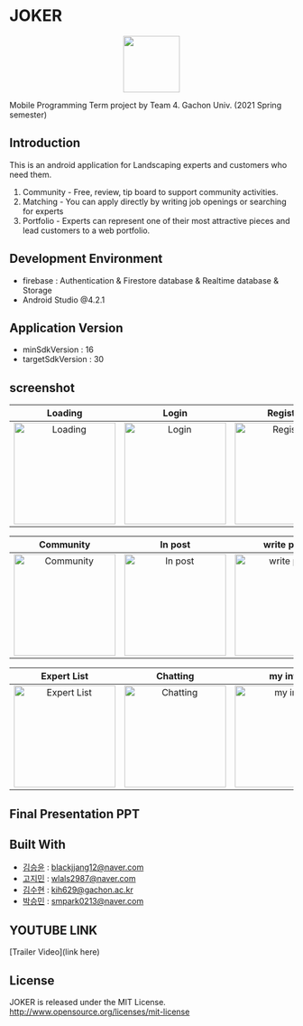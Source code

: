 # JOKER
<center><img src="https://user-images.githubusercontent.com/50789540/120122732-80f2cf00-c1e5-11eb-835e-803b8695d3d3.png" width="100" height="100"></center>

Mobile Programming Term project by Team 4. Gachon Univ. (2021 Spring semester)<br />

## Introduction
This is an android application for Landscaping experts and customers who need them.
1. Community - Free, review, tip board to support community activities.
2. Matching - You can apply directly by writing job openings or searching for experts
3. Portfolio - Experts can represent one of their most attractive pieces and lead customers to a web portfolio.

## Development Environment
- firebase : Authentication & Firestore database & Realtime database & Storage
- Android Studio @4.2.1

## Application Version
- minSdkVersion : 16
- targetSdkVersion : 30

## screenshot

Loading           |  Login    |  Register  |  Home
:-------------------------:|:-------------------------:|:-------------------------:|:-------------------------:
<img src="https://user-images.githubusercontent.com/50789540/120122915-d8de0580-c1e6-11eb-88de-aa7f44b53104.jpg" width="180px" title="Loading" alt="Loading"></img>  |  <img src="https://user-images.githubusercontent.com/50789540/120122989-6b7ea480-c1e7-11eb-814b-7f336b1477bf.jpg" width="180px" title="Login" alt="Login"></img>  |  <img src="https://user-images.githubusercontent.com/50789540/120123119-fd86ad00-c1e7-11eb-9d18-0def38ae2e00.jpg" width="180px" title="Register" alt="Register"></img>  |  <img src="https://user-images.githubusercontent.com/50789540/120123153-2f980f00-c1e8-11eb-98f3-7988b5d132d1.jpg" width="180px" title="Home" alt="Home"></img>


Community           |  In post    |  write post  |  matching
:-------------------------:|:-------------------------:|:-------------------------:|:-------------------------:
<img src="https://user-images.githubusercontent.com/50789540/120123203-7980f500-c1e8-11eb-81a8-91e889d65baf.jpg" width="180px" title="Community" alt="Community"></img>  |  <img src="https://user-images.githubusercontent.com/50789540/120123213-83a2f380-c1e8-11eb-9a07-44c58ed88bd1.jpg" width="180px" title="In post" alt="In post"></img>  |  <img src="https://user-images.githubusercontent.com/50789540/120123217-86054d80-c1e8-11eb-82e3-644d098bcebc.jpg" width="180px" title="write post" alt="write post"></img>  |  <img src="https://user-images.githubusercontent.com/50789540/120123218-8867a780-c1e8-11eb-958c-215ce6da1e8a.jpg" width="180px" title="matching" alt="matching"></img>

Expert List           |  Chatting    |  my info  |  Portfolio
:-------------------------:|:-------------------------:|:-------------------------:|:-------------------------:
<img src="https://user-images.githubusercontent.com/50789540/120123287-eac0a800-c1e8-11eb-91c8-d2a98ed4fb8f.jpg" width="180px" title="Expert List" alt="Expert List"></img>  |  <img src="https://user-images.githubusercontent.com/50789540/120123292-f2804c80-c1e8-11eb-953d-dfd240b2166e.jpg" width="180px" title="Chatting" alt="Chatting"></img>  |  <img src="https://user-images.githubusercontent.com/50789540/120123300-ff04a500-c1e8-11eb-885d-382ea1f84ffe.jpg" width="180px" title="my info" alt="my info"></img>  |  <img src="https://user-images.githubusercontent.com/50789540/120123305-02982c00-c1e9-11eb-8cc8-72b24a85466a.jpg" width="180px" title="Portfolio" alt="Portfolio"></img>



## Final Presentation PPT


## Built With
* [김승윤](@awholeneworld) : blackjjang12@naver.com
* [고지민](@JM2308) : wlals2987@naver.com
* [김수현](@catsaveearth) : kih629@gachon.ac.kr
* [박승민](@smpark0213) : smpark0213@naver.com

## YOUTUBE LINK
[Trailer Video](link here)

## License
JOKER is released under the MIT License. http://www.opensource.org/licenses/mit-license
